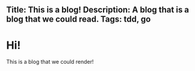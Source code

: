Title: This is a blog!
Description: A blog that is a blog that we could read.
Tags: tdd, go
---

# Hi!
This is a blog that we could render!
